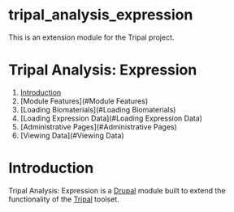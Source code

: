 # tripal_analysis_expression

This is an extension module for the Tripal project. 

# Tripal Analysis: Expression

1. [Introduction](#Introduction)
2. [Module Features](#Module Features)
3. [Loading Biomaterials](#Loading Biomaterials)
4. [Loading Expression Data](#Loading Expression Data)
5. [Administrative Pages](#Administrative Pages)
6. [Viewing Data](#Viewing Data)

# Introduction 
Tripal Analysis: Expression is a [Drupal](https://www.drupal.org/) module built to extend the functionality of the [Tripal](http://tripal.info/) toolset. 
